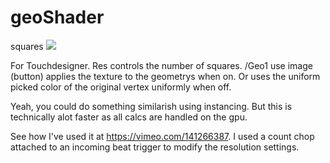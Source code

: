 # geoShader
squares
![](https://i.vimeocdn.com/video/538219175_295x166.webp)


For Touchdesigner. Res controls the number of squares.
/Geo1 use image (button) applies the texture to the geometrys when on. Or uses the uniform picked color of the original vertex uniformly when off.

Yeah, you could do something similarish using instancing. But this is technically alot faster as all calcs are handled on the gpu.

See how I've used it at https://vimeo.com/141266387. I used a count chop attached to an incoming beat trigger to modify the resolution settings. 
